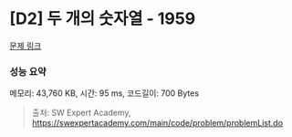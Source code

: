 # [D2] 두 개의 숫자열 - 1959 

[문제 링크](https://swexpertacademy.com/main/code/problem/problemDetail.do?contestProbId=AV5PpoFaAS4DFAUq) 

### 성능 요약

메모리: 43,760 KB, 시간: 95 ms, 코드길이: 700 Bytes



> 출처: SW Expert Academy, https://swexpertacademy.com/main/code/problem/problemList.do
